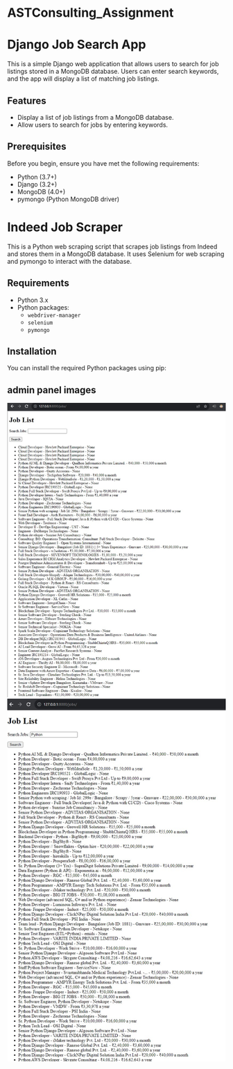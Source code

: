 # ASTConsulting_Assignment
# Django Job Search App

This is a simple Django web application that allows users to search for job listings stored in a MongoDB database. Users can enter search keywords, and the app will display a list of matching job listings.

## Features

- Display a list of job listings from a MongoDB database.
- Allow users to search for jobs by entering keywords.

## Prerequisites

Before you begin, ensure you have met the following requirements:

- Python (3.7+)
- Django (3.2+)
- MongoDB (4.0+)
- pymongo (Python MongoDB driver)

# Indeed Job Scraper

This is a Python web scraping script that scrapes job listings from Indeed and stores them in a MongoDB database. It uses Selenium for web scraping and pymongo to interact with the database.

## Requirements

- Python 3.x
- Python packages:
  - `webdriver-manager`
  - `selenium`
  - `pymongo`

## Installation

You can install the required Python packages using pip:

## admin panel images
![Listed Images](Django-admin/img/admin.jpg)
![Listed Images](Django-admin/img/admin1.jpg)

